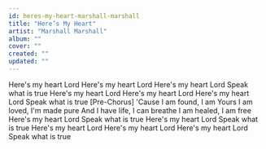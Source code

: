 ```yaml
---
id: heres-my-heart-marshall-marshall
title: "Here’s My Heart"
artist: "Marshall Marshall"
album: ""
cover: ""
created: ""
updated: ""
---
```


Here's my heart Lord
Here's my heart Lord
Here's my heart Lord
Speak what is true
Here's my heart Lord
Here's my heart Lord
Here's my heart Lord
Speak what is true
[Pre-Chorus]
'Cause I am found, I am Yours
I am loved, I'm made pure
And I have life, I can breathe
I am healed, I am free
Here's my heart Lord
Speak what is true
Here's my heart Lord
Speak what is true
Here's my heart Lord
Here's my heart Lord
Here's my heart Lord
Speak what is true
